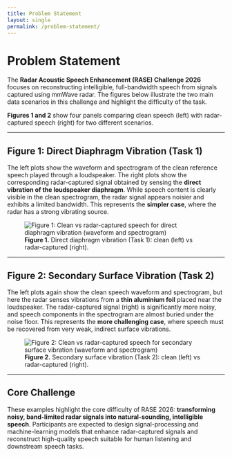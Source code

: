 ```yaml
---
title: Problem Statement
layout: single
permalink: /problem-statement/
---
```


# Problem Statement

The **Radar Acoustic Speech Enhancement (RASE) Challenge 2026** focuses on reconstructing intelligible, full-bandwidth speech from signals captured using mmWave radar. The figures below illustrate the two main data scenarios in this challenge and highlight the difficulty of the task.

**Figures 1 and 2** show four panels comparing clean speech (left) with radar-captured speech (right) for two different scenarios.

---

## Figure 1: Direct Diaphragm Vibration (Task 1)

The left plots show the waveform and spectrogram of the clean reference speech played through a loudspeaker. The right plots show the corresponding radar-captured signal obtained by sensing the **direct vibration of the loudspeaker diaphragm**. While speech content is clearly visible in the clean spectrogram, the radar signal appears noisier and exhibits a limited bandwidth. This represents the **simpler case**, where the radar has a strong vibrating source.

<figure>
  <img src="{{ '/assets/images/rase_fig1.png' | relative_url }}"
     alt="Figure 1: Clean vs radar-captured speech for direct diaphragm vibration (waveform and spectrogram)">
  <figcaption><strong>Figure 1.</strong> Direct diaphragm vibration (Task 1): clean (left) vs radar-captured (right).</figcaption>
</figure>

---

## Figure 2: Secondary Surface Vibration (Task 2)

The left plots again show the clean speech waveform and spectrogram, but here the radar senses vibrations from a **thin aluminium foil** placed near the loudspeaker. The radar-captured signal (right) is significantly more noisy, and speech components in the spectrogram are almost buried under the noise floor. This represents the **more challenging case**, where speech must be recovered from very weak, indirect surface vibrations.

<figure>
  <img src="{{ '/assets/images/rase_fig2.png' | relative_url }}"
     alt="Figure 2: Clean vs radar-captured speech for secondary surface vibration (waveform and spectrogram)">
  <figcaption><strong>Figure 2.</strong> Secondary surface vibration (Task 2): clean (left) vs radar-captured (right).</figcaption>
</figure>

---

## Core Challenge

These examples highlight the core difficulty of RASE 2026: **transforming noisy, band-limited radar signals into natural-sounding, intelligible speech**. Participants are expected to design signal-processing and machine-learning models that enhance radar-captured signals and reconstruct high-quality speech suitable for human listening and downstream speech tasks.
